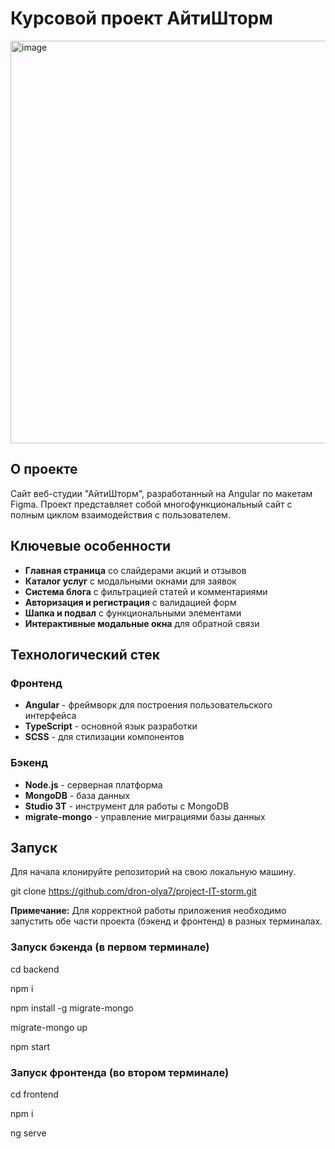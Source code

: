 # Курсовой проект АйтиШторм

<img width="1282" height="644" alt="image" src="https://github.com/user-attachments/assets/06717d3d-728c-4770-92ff-b82301752de9" />

## О проекте

Сайт веб-студии "АйтиШторм", разработанный на Angular по макетам Figma. Проект представляет собой многофункциональный сайт с полным циклом взаимодействия с пользователем.

## Ключевые особенности

- **Главная страница** со слайдерами акций и отзывов
- **Каталог услуг** с модальными окнами для заявок
- **Система блога** с фильтрацией статей и комментариями
- **Авторизация и регистрация** с валидацией форм
- **Шапка и подвал** с функциональными элементами
- **Интерактивные модальные окна** для обратной связи

## Технологический стек

### Фронтенд
- **Angular** - фреймворк для построения пользовательского интерфейса
- **TypeScript** - основной язык разработки
- **SCSS** - для стилизации компонентов

### Бэкенд
- **Node.js** - серверная платформа
- **MongoDB** - база данных
- **Studio 3T** - инструмент для работы с MongoDB
- **migrate-mongo** - управление миграциями базы данных

## Запуск 

Для начала клонируйте репозиторий на свою локальную машину.

git clone https://github.com/dron-olya7/project-IT-storm.git

**Примечание:** Для корректной работы приложения необходимо запустить обе части проекта (бэкенд и фронтенд) в разных терминалах.

### Запуск бэкенда (в первом терминале)

cd backend

npm i

npm install -g migrate-mongo

migrate-mongo up

npm start

### Запуск фронтенда (во втором терминале)

cd frontend

npm i

ng serve

